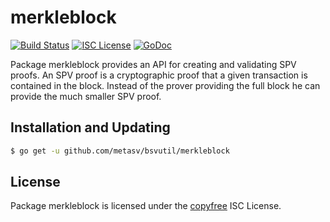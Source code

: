 merkleblock
=====

[![Build Status](https://travis-ci.org/metasv/bsvutil.svg?branch=master)](https://travis-ci.org/metasv/bsvutil)
[![ISC License](http://img.shields.io/badge/license-ISC-blue.svg)](http://copyfree.org)
[![GoDoc](http://img.shields.io/badge/godoc-reference-blue.svg)](http://godoc.org/github.com/metasv/bsvutil/bloom)

Package merkleblock provides an API for creating and validating SPV proofs. An SPV proof
is a cryptographic proof that a given transaction is contained in the block. Instead of the
prover providing the full block he can provide the much smaller SPV proof.

## Installation and Updating

```bash
$ go get -u github.com/metasv/bsvutil/merkleblock
```

## License

Package merkleblock is licensed under the [copyfree](http://copyfree.org) ISC
License.
